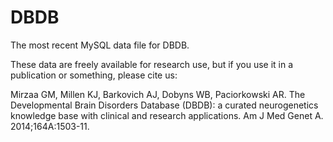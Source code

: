 DBDB
====

The most recent MySQL data file for DBDB. 

These data are freely available for research use, but if you use it in a publication or something, please cite us: 

Mirzaa GM, Millen KJ, Barkovich AJ, Dobyns WB, Paciorkowski AR. The Developmental Brain Disorders Database (DBDB): a curated neurogenetics knowledge base with clinical and research applications. Am J Med Genet A. 2014;164A:1503-11.
